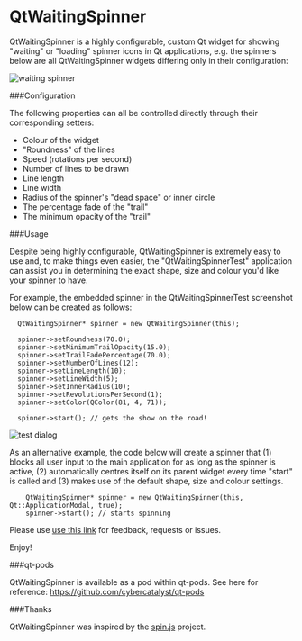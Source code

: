 QtWaitingSpinner
================

QtWaitingSpinner is a highly configurable, custom Qt widget for showing "waiting" or "loading" spinner icons in Qt applications, e.g. the spinners below are all QtWaitingSpinner widgets differing only in their configuration:

![waiting spinner](https://github.com/snowwlex/QtWaitingSpinner/blob/gh-pages/waiting-spinners.gif)

###Configuration

The following properties can all be controlled directly through their corresponding setters:

* Colour of the widget
* "Roundness" of the lines
* Speed (rotations per second)
* Number of lines to be drawn
* Line length
* Line width
* Radius of the spinner's "dead space" or inner circle
* The percentage fade of the "trail"
* The minimum opacity of the "trail"

###Usage

Despite being highly configurable, QtWaitingSpinner is extremely easy to use and, to make things even easier, the "QtWaitingSpinnerTest" application can assist you in determining the exact shape, size and colour you'd like your spinner to have.

For example, the embedded spinner in the QtWaitingSpinnerTest screenshot below can be created as follows:

```
  QtWaitingSpinner* spinner = new QtWaitingSpinner(this);

  spinner->setRoundness(70.0);
  spinner->setMinimumTrailOpacity(15.0);
  spinner->setTrailFadePercentage(70.0);
  spinner->setNumberOfLines(12);
  spinner->setLineLength(10);
  spinner->setLineWidth(5);
  spinner->setInnerRadius(10);
  spinner->setRevolutionsPerSecond(1);
  spinner->setColor(QColor(81, 4, 71));

  spinner->start(); // gets the show on the road!

```

![test dialog](https://github.com/snowwlex/QtWaitingSpinner/blob/gh-pages/test-dialog.png)

As an alternative example, the code below will create a spinner that (1) blocks all user input to the main application for as long as the spinner is active, (2) automatically centres itself on its parent widget every time "start" is called and (3) makes use of the default shape, size and colour settings.

```
	QtWaitingSpinner* spinner = new QtWaitingSpinner(this, Qt::ApplicationModal, true);
	spinner->start(); // starts spinning
```

Please use [use this link](https://github.com/goblincoding/QtWaitingSpinner/issues) for feedback, requests or issues.

Enjoy!

###qt-pods

QtWaitingSpinner is available as a pod within qt-pods. See here for reference:
https://github.com/cybercatalyst/qt-pods

###Thanks

QtWaitingSpinner was inspired by the [spin.js](http://fgnass.github.io/spin.js/)  project.
